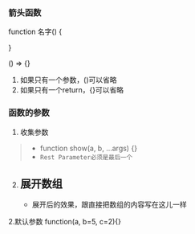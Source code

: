 ### 箭头函数

function 名字() {

}

() => {}
1. 如果只有一个参数，()可以省略
1. 如果只有一个return，{}可以省略

### 函数的参数
1. 收集参数
> - function show(a, b, ...args) {}
> - `Rest Parameter必须是最后一个`

2. 展开数组
    - 
    - 展开后的效果，跟直接把数组的内容写在这儿一样
    
2.默认参数
function(a, b=5, c=2){}